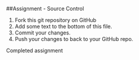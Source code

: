 ##Assignment - Source Control
1. Fork this git repository on GitHub
2. Add some text to the bottom of this file.
3. Commit your changes.
4. Push your changes to back to your GitHub repo.

Completed assignment

